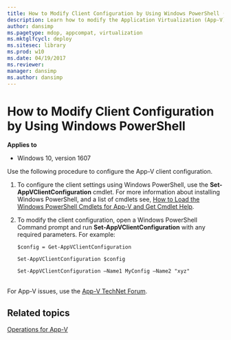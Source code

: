```yaml
---
title: How to Modify Client Configuration by Using Windows PowerShell (Windows 10)
description: Learn how to modify the Application Virtualization (App-V) client configuration by using Windows PowerShell.
author: dansimp
ms.pagetype: mdop, appcompat, virtualization
ms.mktglfcycl: deploy
ms.sitesec: library
ms.prod: w10
ms.date: 04/19/2017
ms.reviewer: 
manager: dansimp
ms.author: dansimp
---
```



# How to Modify Client Configuration by Using Windows PowerShell

**Applies to**
-   Windows 10, version 1607

Use the following procedure to configure the App-V client configuration.

1.  To configure the client settings using Windows PowerShell, use the **Set-AppVClientConfiguration** cmdlet. For more information about installing Windows PowerShell, and a list of cmdlets see, [How to Load the Windows PowerShell Cmdlets for App-V and Get Cmdlet Help](appv-load-the-powershell-cmdlets-and-get-cmdlet-help.md).

2.  To modify the client configuration, open a Windows PowerShell Command prompt and run **Set-AppVClientConfiguration** with any required parameters. For example:

    `$config = Get-AppVClientConfiguration`

    `Set-AppVClientConfiguration $config`

    `Set-AppVClientConfiguration –Name1 MyConfig –Name2 "xyz"`


 
 
<br>For App-V issues, use the [App-V TechNet Forum](https://social.technet.microsoft.com/Forums/en-US/home?forum=mdopappv).

## Related topics

[Operations for App-V](appv-operations.md)
